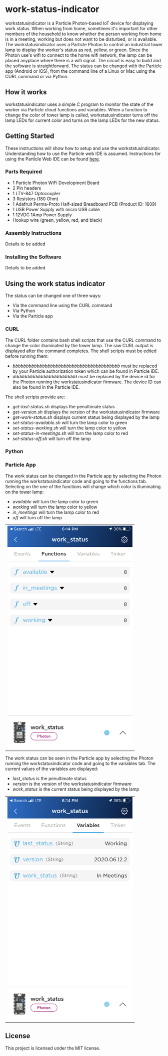 # work-status-indicator
workstatusindicator is a Particle Photon-based IoT device for displaying work status. When working from home, sometimes it's important for other members of the household to know whether the person working from home is in a meeting, working but does not want to be disturbed, or is available. The workstatusindicator uses a Particle Photon to control an industrial tower lamp to display the worker's status as red, yellow, or green. Since the Photon use's wifi to connect to the home wifi network, the lamp can be placed anyplace where there is a wifi signal. The circuit is easy to build and the software is straightforward. The status can be changed with the Particle app (Android or iOS), from the command line of a Linux or Mac using the CURL command or via Python. 

## How it works
workstatusindicator uses a simple C program to monitor the state of the worker via Particle cloud functions and variables. When a function to change the color of tower lamp is called, workstatusindicator turns off the lamp LEDs for current color and turns on the lamp LEDs for the new status. 

## Getting Started
These instructions will show how to setup and use the workstatusindicator. Understanding how to use the Particle web IDE is assumed. Instructions for using the Particle Web IDE can be found [here](https://docs.particle.io/tutorials/developer-tools/build/).

### Parts Required
- 1 Particle Photon WiFi Development Board
- 2 Pin headers
- 1 LTV-847 Optocoupler
- 3 Resistors (180 Ohm)
- 1 Adafruit Perma-Proto Half-sized Breadboard PCB (Product ID: 1609)
- 1 USB Power Supply with micro USB cable
- 1 12VDC 1Amp Power Supply
- Hookup wire (green, yellow, red, and black)

### Assembly Instructions
Details to be added

### Installing the Software
Details to be added

## Using the work status indicator
The status can be changed one of three ways:
- Via the command line using the CURL command
- Via Python
- Via the Particle app

### CURL
The CURL folder contains bash shell scripts that use the CURL command to change the color illuminated by the tower lamp. 
The raw CURL output is displayed after the command completes.
The shell scripts must be edited before running them:
- *bbbbbbbbbbbbbbbbbbbbbbbbbbbbbbbbbbbbbbbb* must be replaced by your Particle authorization token which can be found in Particle IDE.
- *dddddddddddddddddddddddd* must be replaced by the device id for the Photon running the workstatusindicator firmware. The device ID can also be found in the Particle IDE.

The shell scripts provide are:
- *get-last-status.sh* displays the penultimate status
- *get-version.sh* displays the version of the workstatusindicator firmware
- *get-work-status.sh* displays current status being displayed by the lamp  
- *set-status-available.sh* will turn the lamp color to green  
- *set-status-working.sh* will turn the lamp color to yellow  
- *set-status-in-meetings.sh* will turn the lamp color to red 
- *set-status-off.sh* will turn off the lamp 

### Python

### Particle App
The work status can be changed in the Particle app by selecting the Photon running the workstatusindicator code and going to the functions tab.
Selecting on the one of the functions will change which color is illuminating on the tower lamp:
- *available* will turn the lamp color to green
- *working* will turn the lamp color to yellow
- *in_meetings* will turn the lamp color to red
- *off* will turn off the lamp

<table>
<tr><td>
<img src="https://raw.githubusercontent.com/makeralchemy/work-status-indicator/master/particle-app-functions.png" alt="Particle App Functions" width="400"/>
</td></tr>
</table>

The work status can be seen in the Particle app by selecting the Photon running the workstatusindicator code and going to the variables tab.
The current values of the variables are displayed:
- *last_status* is the penultimate status
- *version* is the version of the workstatusindicator firmware
- *work_status* is the current status being displayed by the lamp

<table>
<tr><td>
<img src="https://raw.githubusercontent.com/makeralchemy/work-status-indicator/master/particle-app-variables.png" alt="Particle App Variables" width="400"/>
</td></tr>
</table>

## License

This project is licensed under the MIT license.

